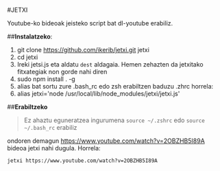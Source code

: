 #JETXI

Youtube-ko bideoak jeisteko script bat dl-youtube erabiliz.

##**Instalatzeko**:
1. git clone https://github.com/ikerib/jetxi.git jetxi
2. cd jetxi
3. Ireki jetsi.js eta aldatu `dest` aldagaia. Hemen zehazten da jetxitako fitxategiak non gorde nahi diren
4. sudo npm install . -g
5. alias bat sortu zure .bash_rc edo zsh erabiltzen baduzu .zhrc horrela:
6. alias jetxi='node /usr/local/lib/node_modules/jetxi/jetxi.js'

##**Erabiltzeko**
>Ez ahaztu  eguneratzea ingurumena `source ~/.zshrc` edo `source ~/.bash_rc` erabiliz

ondoren demagun https://www.youtube.com/watch?v=2OBZHB5I89A bideoa jetxi nahi dugula. Horrela:

    jetxi https://www.youtube.com/watch?v=2OBZHB5I89A

